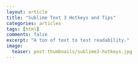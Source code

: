```yaml
---
layout: article
title: "Sublime Text 3 Hotkeys and Tips"
categories: articles
tags: [html]
comments: false
excerpt: "A ton of text to test readability."
image:
  teaser: post-thumbnails/sublime3-hotkeys.jpg
---
```

